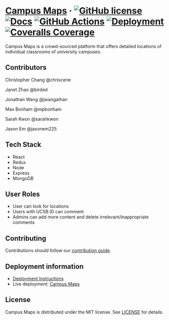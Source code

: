 # [**Campus Maps**](https://campusmaps.herokuapp.com/) &middot; [![GitHub license](https://img.shields.io/badge/license-MIT-blue.svg)](https://github.com/ucsb-cs148-f21/project-t06-campusmaps/blob/main/LICENSE) [![Docs](https://img.shields.io/badge/docs-website-blue.svg)](https://ucsb-cs148-f21.github.io/project-t06-campusmaps/) [![GitHub Actions](https://github.com/ucsb-cs148-f21/project-t06-campusmaps/workflows/ci/badge.svg)](https://github.com/ucsb-cs148-f21/project-t06-campusmaps/actions) [![Deployment](https://github.com/ucsb-cs148-f21/project-t06-campusmaps/workflows/cd/badge.svg)](https://campusmaps.herokuapp.com/) [![Coveralls Coverage](https://coveralls.io/repos/github/ucsb-cs148-f21/project-t06-campusmaps/badge.svg)](https://coveralls.io/github/ucsb-cs148-f21/project-t06-campusmaps?branch=main)

Campus Maps is a crowd-sourced platform that offers detailed locations of individual classrooms of university campuses.

## Contributors

Christopher Chang @chriscerie

Janet Zhao @birded

Jonathan Wang @jwangathan

Max Bonham @mpbonham

Sarah Kwon @sarahkwon

Jason Em @jasonem225

## Tech Stack

* React
* Redux
* Node
* Express
* MongoDB

## User Roles

- User can look for locations 
- Users with UCSB ID can comment
- Admins can add more content and delete irrelevant/inappropriate comments

## Contributing

Contributions should follow our [contribution guide](./CONTRIBUTING.md).

## Deployment information
* [Deployment Instructions](./docs/DEPLOY.md)
* Live deployment: [Campus Maps](https://campusmaps.herokuapp.com/) 


## License

Campus Maps is distributed under the MIT license. See [LICENSE](./LICENSE) for details.